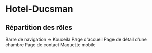 # Hotel-Ducsman

## Répartition des rôles

Barre de navigation => Kouceila
Page d'accueil 
Page de détail d'une chambre
Page de contact
Maquette mobile
